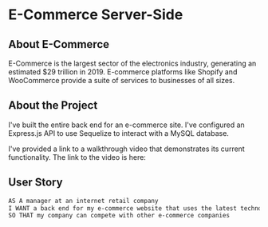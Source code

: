 # E-Commerce Server-Side

## About E-Commerce

E-Commerce is the largest sector of the electronics industry, generating an estimated $29 trillion in 2019. E-commerce platforms like Shopify and WooCommerce provide a suite of services to businesses of all sizes. 

## About the Project

I've built the entire back end for an e-commerce site. I've configured an Express.js API to use Sequelize to interact with a MySQL database.

I've provided a link to a walkthrough video that demonstrates its current functionality. The link to the video is here: 


## User Story

```md
AS A manager at an internet retail company
I WANT a back end for my e-commerce website that uses the latest technologies
SO THAT my company can compete with other e-commerce companies
```
